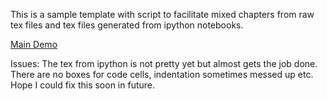 This is a sample template with script to facilitate mixed chapters from raw tex files and tex files generated from ipython notebooks. 

[Main Demo](http://nbviewer.jupyter.org/github/parthi2929/hybrid_chapters/blob/master/main.pdf)

Issues:
The tex from ipython is not pretty yet but almost gets the job done. There are no boxes for code cells, indentation sometimes messed up etc. Hope I could fix this soon in future. 